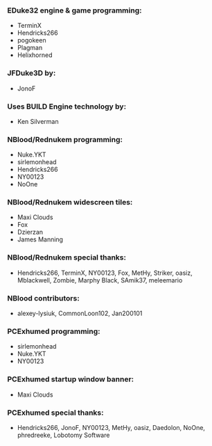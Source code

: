 ### EDuke32 engine & game programming:
  * TerminX
  * Hendricks266
  * pogokeen
  * Plagman
  * Helixhorned

### JFDuke3D by:
  * JonoF

### Uses BUILD Engine technology by:
  * Ken Silverman

### NBlood/Rednukem programming:
  * Nuke.YKT
  * sirlemonhead
  * Hendricks266
  * NY00123
  * NoOne

### NBlood/Rednukem widescreen tiles:
  * Maxi Clouds
  * Fox
  * Dzierzan
  * James Manning

### NBlood/Rednukem special thanks:
  * Hendricks266, TerminX, NY00123, Fox, MetHy, Striker, oasiz, Mblackwell, Zombie, Marphy Black, SAmik37, meleemario

### NBlood contributors:
  * alexey-lysiuk, CommonLoon102, Jan200101

### PCExhumed programming:
  * sirlemonhead
  * Nuke.YKT
  * NY00123

### PCExhumed startup window banner:
  * Maxi Clouds

### PCExhumed special thanks:
  * Hendricks266, JonoF, NY00123, MetHy, oasiz, Daedolon, NoOne, phredreeke, Lobotomy Software
